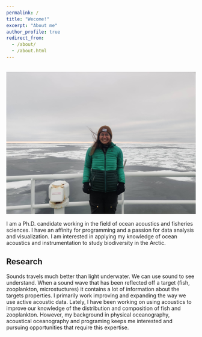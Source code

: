 ```yaml
---
permalink: /
title: "Wecome!"
excerpt: "About me"
author_profile: true
redirect_from: 
  - /about/
  - /about.html
---
```


<br/><img src='/images/BarentsSea_me.jpg'>

I am a Ph.D. candidate working in the field of ocean acoustics and fisheries sciences. I have an affinity for programming and a passion for data analysis and visualization. I am interested in applying my knowledge of ocean acoustics and instrumentation to study biodiversity in the Arctic.


Research
------
Sounds travels much better than light underwater. We can use sound to see understand. When a  sound wave that has been reflected off a target (fish, zooplankton, microstuctures) it contains a lot of information about the targets properties. I primarily work improving and expanding the way we use active acoustic data. Lately, I have been working on using acoustics to improve our knowledge of the distribution and composition of fish and zooplankton. However, my background in physical oceanography, acoustical oceanography and programing keeps me interested and pursuing opportunities that require this expertise.



